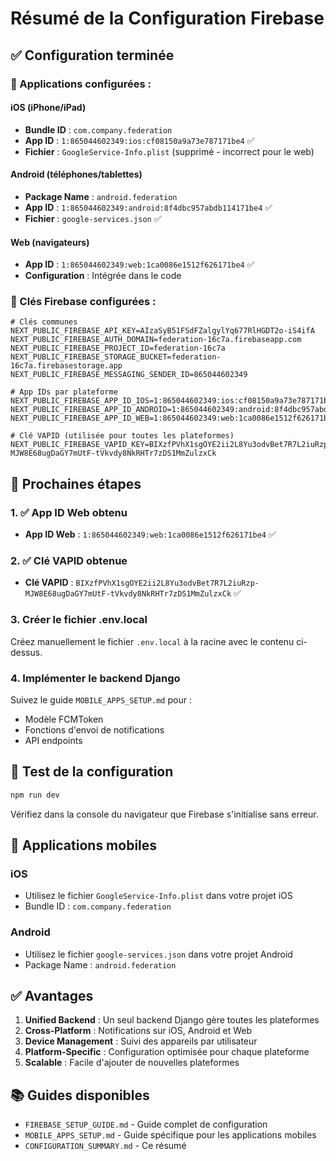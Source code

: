 # Résumé de la Configuration Firebase

## ✅ Configuration terminée

### 📱 Applications configurées :

#### iOS (iPhone/iPad)
- **Bundle ID** : `com.company.federation`
- **App ID** : `1:865044602349:ios:cf08150a9a73e787171be4` ✅
- **Fichier** : `GoogleService-Info.plist` (supprimé - incorrect pour le web)

#### Android (téléphones/tablettes)
- **Package Name** : `android.federation`
- **App ID** : `1:865044602349:android:8f4dbc957abdb114171be4` ✅
- **Fichier** : `google-services.json` ✅

#### Web (navigateurs)
- **App ID** : `1:865044602349:web:1ca0086e1512f626171be4` ✅
- **Configuration** : Intégrée dans le code

### 🔑 Clés Firebase configurées :

```env
# Clés communes
NEXT_PUBLIC_FIREBASE_API_KEY=AIzaSyB51FSdFZalgylYq677RlHGDT2o-iS4ifA
NEXT_PUBLIC_FIREBASE_AUTH_DOMAIN=federation-16c7a.firebaseapp.com
NEXT_PUBLIC_FIREBASE_PROJECT_ID=federation-16c7a
NEXT_PUBLIC_FIREBASE_STORAGE_BUCKET=federation-16c7a.firebasestorage.app
NEXT_PUBLIC_FIREBASE_MESSAGING_SENDER_ID=865044602349

# App IDs par plateforme
NEXT_PUBLIC_FIREBASE_APP_ID_IOS=1:865044602349:ios:cf08150a9a73e787171be4
NEXT_PUBLIC_FIREBASE_APP_ID_ANDROID=1:865044602349:android:8f4dbc957abdb114171be4
NEXT_PUBLIC_FIREBASE_APP_ID_WEB=1:865044602349:web:1ca0086e1512f626171be4

# Clé VAPID (utilisée pour toutes les plateformes)
NEXT_PUBLIC_FIREBASE_VAPID_KEY=BIXzfPVhX1sgOYE2ii2L8Yu3odvBet7R7L2iuRzp-MJW8E68ugDaGY7mUtF-tVkvdy8NkRHTr7zDS1MmZulzxCk
```

## 🔧 Prochaines étapes

### 1. ✅ App ID Web obtenu
- **App ID Web** : `1:865044602349:web:1ca0086e1512f626171be4` ✅

### 2. ✅ Clé VAPID obtenue
- **Clé VAPID** : `BIXzfPVhX1sgOYE2ii2L8Yu3odvBet7R7L2iuRzp-MJW8E68ugDaGY7mUtF-tVkvdy8NkRHTr7zDS1MmZulzxCk` ✅

### 3. Créer le fichier .env.local
Créez manuellement le fichier `.env.local` à la racine avec le contenu ci-dessus.

### 4. Implémenter le backend Django
Suivez le guide `MOBILE_APPS_SETUP.md` pour :
- Modèle FCMToken
- Fonctions d'envoi de notifications
- API endpoints

## 🚀 Test de la configuration

```bash
npm run dev
```

Vérifiez dans la console du navigateur que Firebase s'initialise sans erreur.

## 📱 Applications mobiles

### iOS
- Utilisez le fichier `GoogleService-Info.plist` dans votre projet iOS
- Bundle ID : `com.company.federation`

### Android
- Utilisez le fichier `google-services.json` dans votre projet Android
- Package Name : `android.federation`

## ✅ Avantages

1. **Unified Backend** : Un seul backend Django gère toutes les plateformes
2. **Cross-Platform** : Notifications sur iOS, Android et Web
3. **Device Management** : Suivi des appareils par utilisateur
4. **Platform-Specific** : Configuration optimisée pour chaque plateforme
5. **Scalable** : Facile d'ajouter de nouvelles plateformes

## 📚 Guides disponibles

- `FIREBASE_SETUP_GUIDE.md` - Guide complet de configuration
- `MOBILE_APPS_SETUP.md` - Guide spécifique pour les applications mobiles
- `CONFIGURATION_SUMMARY.md` - Ce résumé

